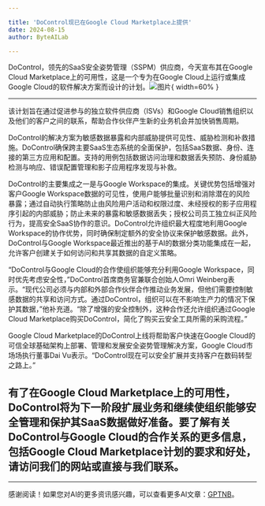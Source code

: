 ```yaml
---

title: 'DoControl现已在Google Cloud Marketplace上提供'
date: 2024-08-15
author: ByteAILab

---
```


DoControl，领先的SaaS安全姿势管理（SSPM）供应商，今天宣布其在Google Cloud Marketplace上的可用性，这是一个专为在Google Cloud上运行或集成Google Cloud的软件解决方案而设计的计划。![图片](https://ai-techpark.com/wp-content/uploads/2024/08/DoControl-Now-960x540.jpg){ width=60% }

---
该计划旨在通过促进参与的独立软件供应商（ISVs）和Google Cloud销售组织以及他们的客户之间的联系，帮助合作伙伴产生新的业务机会并加快销售周期。

DoControl的解决方案为敏感数据暴露和内部威胁提供可见性、威胁检测和补救措施。DoControl确保跨主要SaaS生态系统的全面保护，包括SaaS数据、身份、连接的第三方应用和配置。支持的用例包括数据访问治理和数据丢失预防、身份威胁检测与响应、错误配置管理和影子应用程序发现与补救。

DoControl的主要集成之一是与Google Workspace的集成。关键优势包括增强对客户Google Workspace数据的可见性，使用户能够批量识别和消除潜在的风险暴露；通过自动执行策略防止由风险用户活动和权限过度、未经授权的影子应用程序引起的内部威胁；防止未来的暴露和敏感数据丢失；授权公司员工独立纠正风险行为，提高安全SaaS协作的意识。DoControl允许组织最大程度地利用Google Workspace的协作优势，同时确保制定额外的安全协议来保护敏感数据。此外，DoControl与Google Workspace最近推出的基于AI的数据分类功能集成在一起，允许客户创建关于如何访问和共享其数据的自定义策略。

“DoControl与Google Cloud的合作使组织能够充分利用Google Workspace，同时优先考虑安全性，”DoControl首席商务官兼联合创始人Omri Weinberg表示。“现代公司必须与内部和外部合作伙伴合作推动业务发展，但他们需要控制敏感数据的共享和访问方式。通过DoControl，组织可以在不影响生产力的情况下保护其数据，”他补充道。“除了增强的安全控制外，这种合作还允许组织通过Google Cloud Marketplace购买DoControl，简化了购买云安全工具所需的采购流程。”

Google Cloud Marketplace的DoControl上线将帮助客户快速在Google Cloud的可信全球基础架构上部署、管理和发展安全姿势管理解决方案，Google Cloud市场场执行董事Dai Vu表示。“DoControl现在可以安全扩展并支持客户在数码转型之路上。”

有了在Google Cloud Marketplace上的可用性，DoControl将为下一阶段扩展业务和继续使组织能够安全管理和保护其SaaS数据做好准备。要了解有关DoControl与Google Cloud的合作关系的更多信息，包括Google Cloud Marketplace计划的要求和好处，请访问我们的网站或直接与我们联系。
---
---
感谢阅读！如果您对AI的更多资讯感兴趣，可以查看更多AI文章：[GPTNB](https://gptnb.com)。